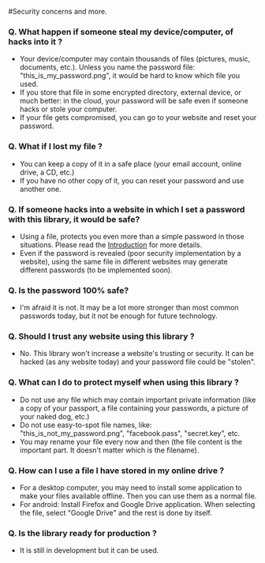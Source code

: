 #Security concerns and more.

### Q. What happen if someone steal my device/computer, of hacks into it ? ###

  * Your device/computer may contain thousands of files (pictures, music, documents, etc.). Unless you name the password file: "this\_is\_my\_password.png", it would be hard to know which file you used.
  * If you store that file in some encrypted directory, external device, or much better: in the cloud, your password will be safe even if someone hacks or stole your computer.
  * If your file gets compromised, you can go to your website and reset your password.

### Q. What if I lost my file ? ###

  * You can keep a copy of it in a safe place (your email account, online drive, a CD, etc.)
  * If you have no other copy of it, you can reset your password and use another one.

### Q. If someone hacks into a website in which I set a password with this library, it would be safe? ###

  * Using a file, protects you even more than a simple password in those situations. Please read the [Introduction](https://code.google.com/p/file2password/wiki/Introduction) for more details.
  * Even if the password is revealed (poor security implementation by a website), using the same file in different websites may generate different passwords (to be implemented soon).

### Q. Is the password 100% safe? ###

  * I'm afraid it is not. It may be a lot more stronger than most common passwords today, but it not be enough for future technology.

### Q. Should I trust any website using this library ? ###

  * No. This library won't increase a website's trusting or security. It can be hacked (as any website today) and your password file could be "stolen".

### Q. What can I do to protect myself when using this library ? ###

  * Do not use any file which may contain important private information (like a copy of your passport, a file containing your passwords, a picture of your naked dog, etc.)
  * Do not use easy-to-spot file names, like: "this\_is\_not\_my\_password.png", "facebook.pass", "secret.key", etc.
  * You may rename your file every now and then (the file content is the important part. It doesn't matter which is the filename).

### Q. How can I use a file I have stored in my online drive ? ###

  * For a desktop computer, you may need to install some application to make your files available offline. Then you can use them as a normal file.
  * For android: Install Firefox and Google Drive application. When selecting the file, select "Google Drive" and the rest is done by itself.

### Q. Is the library ready for production ? ###

  * It is still in development but it can be used.